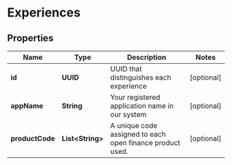 

# Experiences


## Properties

| Name | Type | Description | Notes |
|------------ | ------------- | ------------- | -------------|
|**id** | **UUID** | UUID that distinguishes each experience |  [optional] |
|**appName** | **String** | Your registered application name in our system |  [optional] |
|**productCode** | **List&lt;String&gt;** | A unique code assigned to each open finance product used. |  [optional] |



